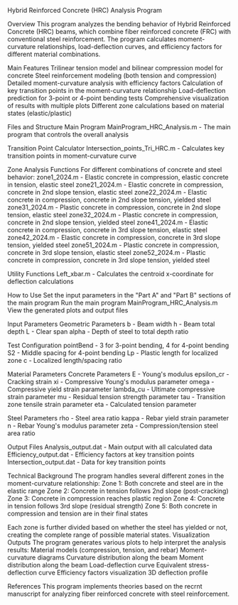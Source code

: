 Hybrid Reinforced Concrete (HRC) Analysis Program

Overview
This program analyzes the bending behavior of Hybrid Reinforced Concrete (HRC) beams, which combine fiber reinforced concrete (FRC) with conventional steel reinforcement. 
The program calculates moment-curvature relationships, load-deflection curves, and efficiency factors for different material combinations.

Main Features
Trilinear tension model and bilinear compression model for concrete
Steel reinforcement modeling (both tension and compression)
Detailed moment-curvature analysis with efficiency factors
Calculation of key transition points in the moment-curvature relationship
Load-deflection prediction for 3-point or 4-point bending tests
Comprehensive visualization of results with multiple plots
Different zone calculations based on material states (elastic/plastic)

Files and Structure
Main Program
MainProgram_HRC_Analysis.m - The main program that controls the overall analysis

Transition Point Calculator
Intersection_points_Tri_HRC.m - Calculates key transition points in moment-curvature curve

Zone Analysis Functions
For different combinations of concrete and steel behavior:
zone1_2024.m - Elastic concrete in compression, elastic concrete in tension, elastic steel
zone21_2024.m - Elastic concrete in compression, concrete in 2nd slope tension, elastic steel
zone22_2024.m - Elastic concrete in compression, concrete in 2nd slope tension, yielded steel
zone31_2024.m - Plastic concrete in compression, concrete in 2nd slope tension, elastic steel
zone32_2024.m - Plastic concrete in compression, concrete in 2nd slope tension, yielded steel
zone41_2024.m - Elastic concrete in compression, concrete in 3rd slope tension, elastic steel
zone42_2024.m - Elastic concrete in compression, concrete in 3rd slope tension, yielded steel
zone51_2024.m - Plastic concrete in compression, concrete in 3rd slope tension, elastic steel
zone52_2024.m - Plastic concrete in compression, concrete in 3rd slope tension, yielded steel

Utility Functions
Left_xbar.m - Calculates the centroid x-coordinate for deflection calculations

How to Use
Set the input parameters in the "Part A" and "Part B" sections of the main program
Run the main program MainProgram_HRC_Analysis.m
View the generated plots and output files

Input Parameters
Geometric Parameters
b - Beam width
h - Beam total depth
L - Clear span
alpha - Depth of steel to total depth ratio

Test Configuration
pointBend - 3 for 3-point bending, 4 for 4-point bending
S2 - Middle spacing for 4-point bending
Lp - Plastic length for localized zone
c - Localized length/spacing ratio

Material Parameters
Concrete Parameters
E - Young's modulus
epsilon_cr - Cracking strain
xi - Compressive Young's modulus parameter
omega - Compressive yield strain parameter
lambda_cu - Ultimate compressive strain parameter
mu - Residual tension strength parameter
tau - Transition zone tensile strain parameter
eta - Calculated tension parameter

Steel Parameters
rho - Steel area ratio
kappa - Rebar yield strain parameter
n - Rebar Young's modulus parameter
zeta - Compression/tension steel area ratio

Output Files
Analysis_output.dat - Main output with all calculated data
Efficiency_output.dat - Efficiency factors at key transition points
Intersection_output.dat - Data for key transition points

Technical Background
The program handles several different zones in the moment-curvature relationship:
Zone 1: Both concrete and steel are in the elastic range
Zone 2: Concrete in tension follows 2nd slope (post-cracking)
Zone 3: Concrete in compression reaches plastic region
Zone 4: Concrete in tension follows 3rd slope (residual strength)
Zone 5: Both concrete in compression and tension are in their final states

Each zone is further divided based on whether the steel has yielded or not, creating the complete range of possible material states.
Visualization Outputs
The program generates various plots to help interpret the analysis results:
Material models (compression, tension, and rebar)
Moment-curvature diagrams
Curvature distribution along the beam
Moment distribution along the beam
Load-deflection curve
Equivalent stress-deflection curve
Efficiency factors visualization
3D deflection profile

References
This program implements theories based on the recrnt manuscript for analyzing fiber reinforced concrete with steel reinforcement.


